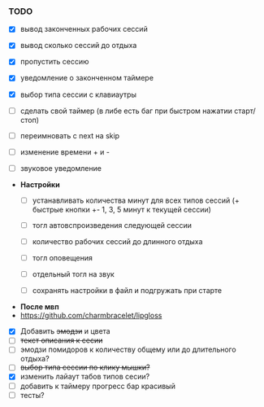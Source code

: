 ### TODO
- [x] вывод законченных рабочих сессий
- [x] вывод сколько сессий до отдыха
- [x] пропустить сессию
- [x] уведомление о законченном таймере
- [x] выбор типа сессии с клавиаутры
- [ ] сделать свой таймер (в либе есть баг при быстром нажатии старт/стоп)
- [ ] переимновать с next на skip
- [ ] изменение времени + и -
- [ ] звуковое уведомление


- **Настройки**
  - [ ] устанавливать количества минут для всех типов сессий (+ быстрые кнопки +- 1, 3, 5 минут к текущей сессии)
  - [ ] тогл автовспроизведения следующей сессии
  - [ ] количество рабочих сессий до длинного отдыха 
  - [ ] тогл оповещения
  - [ ] отдельный тогл на звук
  - [ ] сохранять настройки в файл и подгружать при старте


- **После мвп**
- https://github.com/charmbracelet/lipgloss
- [x] Добавить ~~эмодзи~~ и цвета
- [ ] ~~текст описания к сесии~~
- [ ] эмодзи помидоров к количеству общему или до длительного отдыха?
- [ ] ~~выбор типа сессии по клику мышки?~~
- [x] изменить лайаут табов типов сесии?
- [ ] добавить к таймеру прогресс бар красивый
- [ ] тесты?
